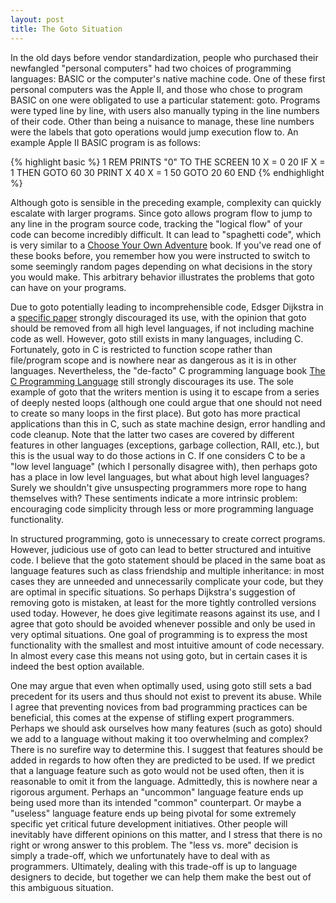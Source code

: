 ```yaml
---
layout: post
title: The Goto Situation
---
```


In the old days before vendor standardization, people who purchased their newfangled "personal computers" had two choices of programming languages: BASIC or the computer's native machine code. One of these first personal computers was the Apple II, and those who chose to program BASIC on one were obligated to use a particular statement: goto. Programs were typed line by line, with users also manually typing in the line numbers of their code. Other than being a nuisance to manage, these line numbers were the labels that goto operations would jump execution flow to. An example Apple II BASIC program is as follows:

{% highlight basic %}
1  REM    PRINTS "0" TO THE SCREEN
10 X = 0
20 IF X = 1 THEN GOTO 60
30 PRINT X
40 X = 1
50 GOTO 20
60 END
{% endhighlight %}

Although goto is sensible in the preceding example, complexity can quickly escalate with larger programs. Since goto allows program flow to jump to any line in the program source code, tracking the "logical flow" of your code can become incredibly difficult. It can lead to "spaghetti code", which is very similar to a [Choose Your Own Adventure](http://en.wikipedia.org/wiki/Choose_Your_Own_Adventure) book. If you've read one of these books before, you remember how you were instructed to switch to some seemingly random pages depending on what decisions in the story you would make. This arbitrary behavior illustrates the problems that goto can have on your programs.

Due to goto potentially leading to incomprehensible code, Edsger Dijkstra in a [specific paper](http://www.cs.utexas.edu/~EWD/transcriptions/EWD02xx/EWD215.html) strongly discouraged its use, with the opinion that goto should be removed from all high level languages, if not including machine code as well. However, goto still exists in many languages, including C. Fortunately, goto in C is restricted to function scope rather than file/program scope and is nowhere near as dangerous as it is in other languages. Nevertheless, the "de-facto" C programming language book [The C Programming Language](http://en.wikipedia.org/wiki/The_C_Programming_Language) still strongly discourages its use. The sole example of goto that the writers mention is using it to escape from a series of deeply nested loops (although one could argue that one should not need to create so many loops in the first place). But goto has more practical applications than this in C, such as state machine design, error handling and code cleanup. Note that the latter two cases are covered by different features in other languages (exceptions, garbage collection, RAII, etc.), but this is the usual way to do those actions in C. If one considers C to be a "low level language" (which I personally disagree with), then perhaps goto has a place in low level languages, but what about high level languages? Surely we shouldn't give unsuspecting programmers more rope to hang themselves with? These sentiments indicate a more intrinsic problem: encouraging code simplicity through less or more programming language functionality.

In structured programming, goto is unnecessary to create correct programs. However, judicious use of goto can lead to better structured and intuitive code. I believe that the goto statement should be placed in the same boat as language features such as class friendship and multiple inheritance: in most cases they are unneeded and unnecessarily complicate your code, but they are optimal in specific situations. So perhaps Dijkstra's suggestion of removing goto is mistaken, at least for the more tightly controlled versions used today. However, he does give legitimate reasons against its use, and I agree that goto should be avoided whenever possible and only be used in very optimal situations. One goal of programming is to express the most functionality with the smallest and most intuitive amount of code necessary. In almost every case this means not using goto, but in certain cases it is indeed the best option available.

One may argue that even when optimally used, using goto still sets a bad precedent for its users and thus should not exist to prevent its abuse. While I agree that preventing novices from bad programming practices can be beneficial, this comes at the expense of stifling expert programmers. Perhaps we should ask ourselves how many features (such as goto) should we add to a language without making it too overwhelming and complex? There is no surefire way to determine this. I suggest that features should be added in regards to how often they are predicted to be used. If we predict that a language feature such as goto would not be used often, then it is reasonable to omit it from the language. Admittedly, this is nowhere near a rigorous argument. Perhaps an "uncommon" language feature ends up being used more than its intended "common" counterpart. Or maybe a "useless" language feature ends up being pivotal for some extremely specific yet critical future development initiatives. Other people will inevitably have different opinions on this matter, and I stress that there is no right or wrong answer to this problem. The "less vs. more" decision is simply a trade-off, which we unfortunately have to deal with as programmers. Ultimately, dealing with this trade-off is up to language designers to decide, but together we can help them make the best out of this ambiguous situation.

